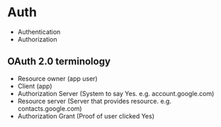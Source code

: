 # Auth

- Authentication
- Authorization

## OAuth 2.0 terminology

- Resource owner (app user)
- Client (app)
- Authorization Server (System to say Yes. e.g. account.google.com)
- Resource server (Server that provides resource. e.g. contacts.google.com)
- Authorization Grant (Proof of user clicked Yes)
